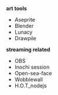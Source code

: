 **art tools**
- Aseprite
- Blender
- Lunacy
- Drawpile

 **streaming related**
- OBS
- Inochi session
- Open-sea-face
- Wobblewall
- H.O.T_nodejs